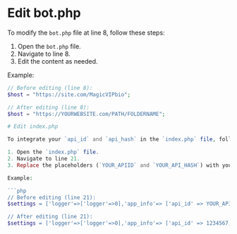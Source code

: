 # Edit bot.php

To modify the `bot.php` file at line 8, follow these steps:

1. Open the `bot.php` file.
2. Navigate to line 8.
3. Edit the content as needed.

Example:

```php
// Before editing (line 8):
$host = "https://site.com/MagicVIPbio";

// After editing (line 8):
$host = "https://YOURWEBSITE.com/PATH/FOLDERNAME";

# Edit index.php

To integrate your `api_id` and `api_hash` in the `index.php` file, follow these steps:

1. Open the `index.php` file.
2. Navigate to line 21.
3. Replace the placeholders (`YOUR_APIID` and `YOUR_API_HASH`) with your actual values.

Example:

```php
// Before editing (line 21):
$settings = ['logger'=>['logger'=>0],'app_info'=> ['api_id' => YOUR_APIID, 'api_hash' => 'YOUR_API_HASH'];

// After editing (line 21):
$settings = ['logger'=>['logger'=>0],'app_info'=> ['api_id' => 1234567, 'api_hash' => 'abcd1234efgh5678ijkl'];
